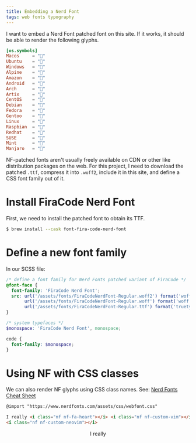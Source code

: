 ```yaml
---
title: Embedding a Nerd Font
tags: web fonts typography
---
```


I want to embed a Nerd Font patched font on this site. If it works, it should be
able to render the following glyphs.

```toml
[os.symbols]
Macos     = ""
Ubuntu    = "󰕈"
Windows   = "󰍲"
Alpine    = ""
Amazon    = ""
Android   = ""
Arch      = "󰣇"
Artix     = "󰣇"
CentOS    = ""
Debian    = "󰣚"
Fedora    = "󰣛"
Gentoo    = "󰣨"
Linux     = "󰌽"
Raspbian  = "󰐿"
Redhat    = "󱄛"
SUSE      = ""
Mint      = "󰣭"
Manjaro   = ""
```

NF-patched fonts aren't usually freely available on CDN or other like
distribution packages on the web. For this project, I need to download the
patched `.ttf`, compress it into `.woff2`, include it in this site, and define a
CSS font family out of it.

# Install FiraCode Nerd Font

First, we need to install the patched font to obtain its TTF.

```sh
$ brew install --cask font-fira-code-nerd-font
```

# Define a new font family

In our SCSS file:

```scss
/* define a font family for Nerd Fonts patched variant of FiraCode */
@font-face {
  font-family: 'FiraCode Nerd Font';
  src: url('/assets/fonts/FiraCodeNerdFont-Regular.woff2') format('woff2'),
       url('/assets/fonts/FiraCodeNerdFont-Regular.woff') format('woff'),
       url('/assets/fonts/FiraCodeNerdFont-Regular.ttf') format('truetype');
}

/* system typefaces */
$monospace: 'FiraCode Nerd Font', monospace;

code {
  font-family: $monospace;
}
```

# Using NF with CSS classes

We can also render NF glyphs using CSS class names. See:
[Nerd Fonts Cheat Sheet](https://www.nerdfonts.com/cheat-sheet)

```html
@import "https://www.nerdfonts.com/assets/css/webfont.css"

I really <i class="nf nf-fa-heart"></i> <i class="nf nf-custom-vim"></i>
<i class="nf nf-custom-neovim"></i>
```

<center>
I really <i class="nf nf-fa-heart"></i> <i class="nf nf-custom-vim"></i>
<i class="nf nf-custom-neovim"></i>
</center>
